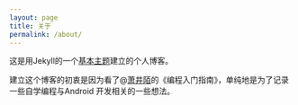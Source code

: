 ```yaml
---
layout: page
title: 关于
permalink: /about/
---
```


这是用Jekyll的一个[基本主题](http://jekyllrb.com/)建立的个人博客。

建立这个博客的初衷是因为看了@[萧井陌](https://www.zhihu.com/people/xiao-jing-mo)的《编程入门指南》，单纯地是为了记录一些自学编程与Android 开发相关的一些想法。

